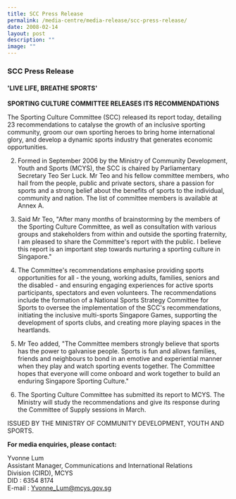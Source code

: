 ```yaml
---
title: SCC Press Release
permalink: /media-centre/media-release/scc-press-release/
date: 2008-02-14
layout: post
description: ""
image: ""
---
```

### **SCC Press Release**

#### **'LIVE LIFE, BREATHE SPORTS'**

**SPORTING CULTURE COMMITTEE RELEASES ITS RECOMMENDATIONS**

The Sporting Culture Committee (SCC) released its report today, detailing 23 recommendations to catalyse the growth of an inclusive sporting community, groom our own sporting heroes to bring home international glory, and develop a dynamic sports industry that generates economic opportunities.

2. Formed in September 2006 by the Ministry of Community Development, Youth and Sports (MCYS), the SCC is chaired by Parliamentary Secretary Teo Ser Luck. Mr Teo and his fellow committee members, who hail from the people, public and private sectors, share a passion for sports and a strong belief about the benefits of sports to the individual, community and nation. The list of committee members is available at Annex A.

3. Said Mr Teo, "After many months of brainstorming by the members of the Sporting Culture Committee, as well as consultation with various groups and stakeholders from within and outside the sporting fraternity, I am pleased to share the Committee's report with the public. I believe this report is an important step towards nurturing a sporting culture in Singapore."

4. The Committee's recommendations emphasise providing sports opportunities for all - the young, working adults, families, seniors and the disabled - and ensuring engaging experiences for active sports participants, spectators and even volunteers. The recommendations include the formation of a National Sports Strategy Committee for Sports to oversee the implementation of the SCC's recommendations, initiating the inclusive multi-sports Singapore Games, supporting the development of sports clubs, and creating more playing spaces in the heartlands.

5. Mr Teo added, "The Committee members strongly believe that sports has the power to galvanise people. Sports is fun and allows families, friends and neighbours to bond in an emotive and experiential manner when they play and watch sporting events together. The Committee hopes that everyone will come onboard and work together to build an enduring Singapore Sporting Culture."

6. The Sporting Culture Committee has submitted its report to MCYS. The Ministry will study the recommendations and give its response during the Committee of Supply sessions in March.

ISSUED BY THE MINISTRY OF COMMUNITY DEVELOPMENT, YOUTH AND SPORTS.

**For media enquiries, please contact:**

Yvonne Lum
<br>
Assistant Manager, Communications and International Relations <br>
Division (CIRD), MCYS
<br>
DID : 6354 8174
<br>
E-mail : [Yvonne_Lum@mcys.gov.sg](mailto:Yvonne_Lum@mcys.gov.sg)